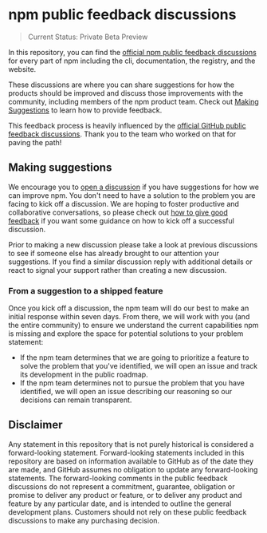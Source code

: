 # npm public feedback discussions

> Current Status: Private Beta Preview

In this repository, you can find the [official npm public feedback discussions](https://github.com/npm/feedback/discussions) for every part of npm including the cli, documentation, the registry, and the website.

These discussions are where you can share suggestions for how the products should be improved and discuss those improvements with the community, including members of the npm product team. Check out [Making Suggestions](#making-suggestions) to learn how to provide feedback.

This feedback process is heavily influenced by the [official GitHub public feedback discussions](https://github.com/github/feedback). Thank you to the team who worked on that for paving the path!

## Making suggestions

We encourage you to [open a discussion](https://github.com/npm/feedback/discussions) if you have suggestions for how we can improve npm. You don't need to have a solution to the problem you are facing to kick off a discussion. We are hoping to foster productive and collaborative conversations, so please check out [how to give good feedback](https://github.com/npm/feedback/discussions/7) if you want some guidance on how to kick off a successful discussion.

Prior to making a new discussion please take a look at previous discussions to see if someone else has already brought to our attention your suggestions. If you find a similar discussion reply with additional details or react to signal your support rather than creating a new discussion.

### From a suggestion to a shipped feature

Once you kick off a discussion, the npm team will do our best to make an initial response within seven days. From there, we will work with you (and the entire community) to ensure we understand the current capabilities npm is missing and explore the space for potential solutions to your problem statement:

- If the npm team determines that we are going to prioritize a feature to solve the problem that you've identified, we will open an issue and track its development in the public roadmap. 
- If the npm team determines not to pursue the problem that you have identified, we will open an issue describing our reasoning so our decisions can remain transparent.

## Disclaimer 

Any statement in this repository that is not purely historical is considered a forward-looking statement. Forward-looking statements included in this repository are based on information available to GitHub as of the date they are made, and GitHub assumes no obligation to update any forward-looking statements. The forward-looking comments in the public feedback discussions do not represent a commitment, guarantee, obligation or promise to deliver any product or feature, or to deliver any product and feature by any particular date, and is intended to outline the general development plans. Customers should not rely on these public feedback discussions to make any purchasing decision.

